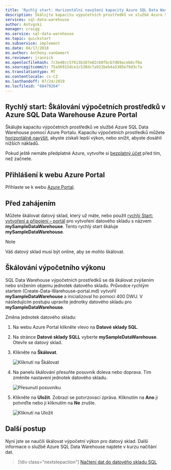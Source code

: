 ```yaml
---
title: 'Rychlý start: Horizontální navýšení kapacity Azure SQL Data Warehouse-Azure Portal | Microsoft Docs'
description: Škálujte kapacitu výpočetních prostředků ve službě Azure SQL Data Warehouse pomocí Azure Portalu. Kapacitu výpočetních prostředků můžete horizontálně navýšit, abyste získali lepší výkon, nebo snížit, abyste dosáhli nižších nákladů.
services: sql-data-warehouse
author: Antvgski
manager: craigg
ms.service: sql-data-warehouse
ms.topic: quickstart
ms.subservice: implement
ms.date: 04/17/2018
ms.author: Anthony.vanGemert
ms.reviewer: jrasnick
ms.openlocfilehash: 7c3e48cc57613b107e82cb0fbcb7d69aceb6cf0a
ms.sourcegitcommit: 75a56915dce1c538dc7a921beb4a5305e79d3c7a
ms.translationtype: MT
ms.contentlocale: cs-CZ
ms.lasthandoff: 07/24/2019
ms.locfileid: "68479264"
---
```

## <a name="quickstart-scale-compute-in-azure-sql-data-warehouse-in-the-azure-portal"></a>Rychlý start: Škálování výpočetních prostředků v Azure SQL Data Warehouse Azure Portal

Škálujte kapacitu výpočetních prostředků ve službě Azure SQL Data Warehouse pomocí Azure Portalu. Kapacitu výpočetních prostředků můžete [horizontálně navýšit](sql-data-warehouse-manage-compute-overview.md), abyste získali lepší výkon, nebo snížit, abyste dosáhli nižších nákladů. 

Pokud ještě nemáte předplatné Azure, vytvořte si [bezplatný účet](https://azure.microsoft.com/free/) před tím, než začnete.

## <a name="sign-in-to-the-azure-portal"></a>Přihlášení k webu Azure Portal

Přihlaste se k webu [Azure Portal](https://portal.azure.com/).

## <a name="before-you-begin"></a>Před zahájením

Můžete škálovat datový sklad, který už máte, nebo použít [rychlý Start: vytvoření a připojení – portál](create-data-warehouse-portal.md) pro vytvoření datového skladu s názvem **mySampleDataWarehouse**.  Tento rychlý start škáluje **mySampleDataWarehouse**.

>[!Note]
>Váš datový sklad musí být online, aby se mohlo škálovat. 

## <a name="scale-compute"></a>Škálování výpočetního výkonu

SQL Data Warehouse výpočetních prostředků se dá škálovat zvýšením nebo snížením objemu jednotek datového skladu. Průvodce rychlým startem (Create-Data-Warehouse-portal.md) vytvořil **mySampleDataWarehouse** a inicializoval ho pomocí 400 DWU. V následujícím postupu upravíte jednotky datového skladu pro **mySampleDataWarehouse**.

Změna jednotek datového skladu:

1. Na webu Azure Portal klikněte vlevo na **Datové sklady SQL**.
2. Na stránce **Datové sklady SQLL** vyberte **mySampleDataWarehouse**. Otevře se datový sklad.
3. Klikněte na **Škálovat**.

    ![Kliknutí na Škálovat](media/quickstart-scale-compute-portal/click-scale.png)

2. Na panelu škálování přesuňte posuvník doleva nebo doprava. Tím změníte nastavení jednotek datového skladu.

    ![Přesunutí posuvníku](media/quickstart-scale-compute-portal/scale-dwu.png)

3. Klikněte na **Uložit**. Zobrazí se potvrzovací zpráva. Kliknutím na **Ano** ji potvrďte nebo ji kliknutím na **Ne** zrušte.

    ![Kliknutí na Uložit](media/quickstart-scale-compute-portal/confirm-change.png)



## <a name="next-steps"></a>Další postup
Nyní jste se naučili škálovat výpočetní výkon pro datový sklad. Další informace o službě Azure SQL Data Warehouse najdete v kurzu načítání dat.

> [!div class="nextstepaction"]
>[Načtení dat do datového skladu SQL](load-data-from-azure-blob-storage-using-polybase.md)
